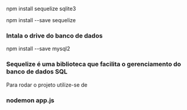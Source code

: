 npm install sequelize sqlite3

npm install --save sequelize
 ### Intala o drive do banco de dados 
 npm install --save mysql2 

### Sequelize é uma biblioteca que facilita o gerenciamento do banco de dados SQL

Para rodar o projeto utilize-se de 
### nodemon app.js

